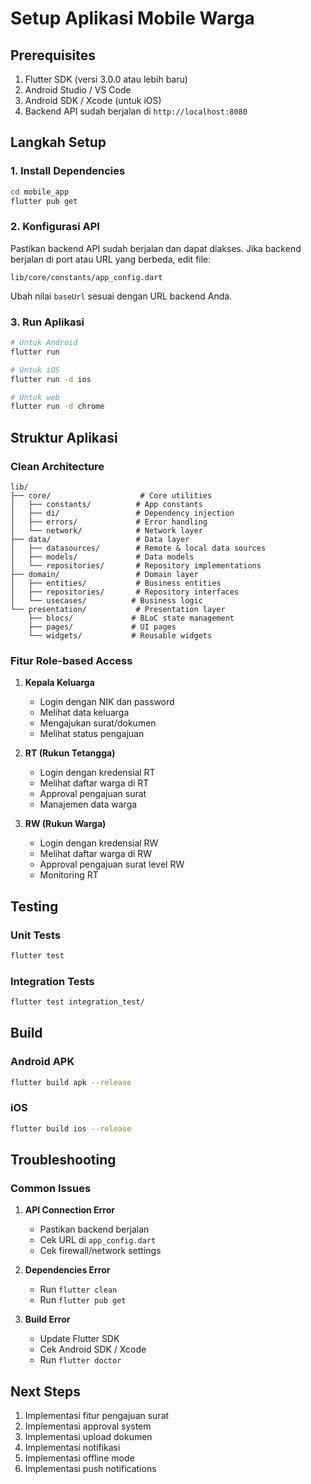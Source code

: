 # Setup Aplikasi Mobile Warga

## Prerequisites

1. Flutter SDK (versi 3.0.0 atau lebih baru)
2. Android Studio / VS Code
3. Android SDK / Xcode (untuk iOS)
4. Backend API sudah berjalan di `http://localhost:8080`

## Langkah Setup

### 1. Install Dependencies

```bash
cd mobile_app
flutter pub get
```

### 2. Konfigurasi API

Pastikan backend API sudah berjalan dan dapat diakses. Jika backend berjalan di port atau URL yang berbeda, edit file:

```
lib/core/constants/app_config.dart
```

Ubah nilai `baseUrl` sesuai dengan URL backend Anda.

### 3. Run Aplikasi

```bash
# Untuk Android
flutter run

# Untuk iOS
flutter run -d ios

# Untuk web
flutter run -d chrome
```

## Struktur Aplikasi

### Clean Architecture

```
lib/
├── core/                    # Core utilities
│   ├── constants/          # App constants
│   ├── di/                 # Dependency injection
│   ├── errors/             # Error handling
│   └── network/            # Network layer
├── data/                   # Data layer
│   ├── datasources/        # Remote & local data sources
│   ├── models/             # Data models
│   └── repositories/       # Repository implementations
├── domain/                 # Domain layer
│   ├── entities/           # Business entities
│   ├── repositories/       # Repository interfaces
│   └── usecases/          # Business logic
└── presentation/           # Presentation layer
    ├── blocs/             # BLoC state management
    ├── pages/             # UI pages
    └── widgets/           # Reusable widgets
```

### Fitur Role-based Access

1. **Kepala Keluarga**
   - Login dengan NIK dan password
   - Melihat data keluarga
   - Mengajukan surat/dokumen
   - Melihat status pengajuan

2. **RT (Rukun Tetangga)**
   - Login dengan kredensial RT
   - Melihat daftar warga di RT
   - Approval pengajuan surat
   - Manajemen data warga

3. **RW (Rukun Warga)**
   - Login dengan kredensial RW
   - Melihat daftar warga di RW
   - Approval pengajuan surat level RW
   - Monitoring RT

## Testing

### Unit Tests

```bash
flutter test
```

### Integration Tests

```bash
flutter test integration_test/
```

## Build

### Android APK

```bash
flutter build apk --release
```

### iOS

```bash
flutter build ios --release
```

## Troubleshooting

### Common Issues

1. **API Connection Error**
   - Pastikan backend berjalan
   - Cek URL di `app_config.dart`
   - Cek firewall/network settings

2. **Dependencies Error**
   - Run `flutter clean`
   - Run `flutter pub get`

3. **Build Error**
   - Update Flutter SDK
   - Cek Android SDK / Xcode
   - Run `flutter doctor`

## Next Steps

1. Implementasi fitur pengajuan surat
2. Implementasi approval system
3. Implementasi upload dokumen
4. Implementasi notifikasi
5. Implementasi offline mode
6. Implementasi push notifications 